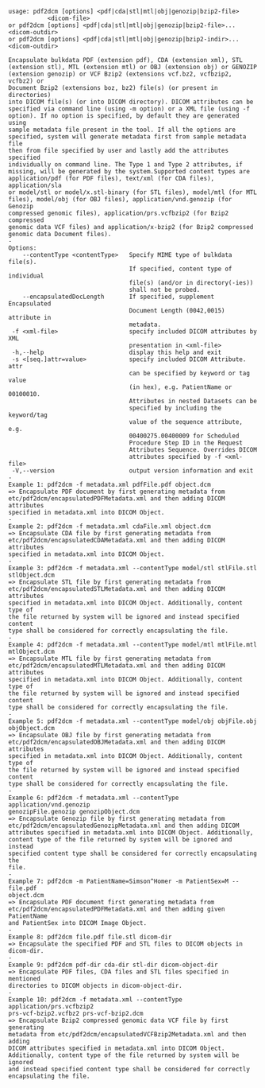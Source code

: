     usage: pdf2dcm [options] <pdf|cda|stl|mtl|obj|genozip|bzip2-file>
               <dicom-file>
    or pdf2dcm [options] <pdf|cda|stl|mtl|obj|genozip|bzip2-file>...
    <dicom-outdir>
    or pdf2dcm [options] <pdf|cda|stl|mtl|obj|genozip|bzip2-indir>...
    <dicom-outdir>

    Encapsulate bulkdata PDF (extension pdf), CDA (extension xml), STL
    (extension stl), MTL (extension mtl) or OBJ (extension obj) or GENOZIP
    (extension genozip) or VCF Bzip2 (extensions vcf.bz2, vcfbzip2, vcfbz2) or
    Document Bzip2 (extensions boz, bz2) file(s) (or present in directories)
    into DICOM file(s) (or into DICOM directory). DICOM attributes can be
    specified via command line (using -m option) or a XML file (using -f
    option). If no option is specified, by default they are generated using
    sample metadata file present in the tool. If all the options are
    specified, system will generate metadata first from sample metadata file
    then from file specified by user and lastly add the attributes specified
    individually on command line. The Type 1 and Type 2 attributes, if
    missing, will be generated by the system.Supported content types are
    application/pdf (for PDF files), text/xml (for CDA files), application/sla
    or model/stl or model/x.stl-binary (for STL files), model/mtl (for MTL
    files), model/obj (for OBJ files), application/vnd.genozip (for Genozip
    compressed genomic files), application/prs.vcfbzip2 (for Bzip2 compressed
    genomic data VCF files) and application/x-bzip2 (for Bzip2 compressed
    genomic data Document files).
    -
    Options:
        --contentType <contentType>   Specify MIME type of bulkdata file(s).
                                      If specified, content type of individual
                                      file(s) (and/or in directory(-ies))
                                      shall not be probed.
        --encapsulatedDocLength       If specified, supplement Encapsulated
                                      Document Length (0042,0015) attribute in
                                      metadata.
     -f <xml-file>                    specify included DICOM attributes by XML
                                      presentation in <xml-file>
     -h,--help                        display this help and exit
     -s <[seq.]attr=value>            specify included DICOM Attribute. attr
                                      can be specified by keyword or tag value
                                      (in hex), e.g. PatientName or 00100010.
                                      Attributes in nested Datasets can be
                                      specified by including the keyword/tag
                                      value of the sequence attribute, e.g.
                                      00400275.00400009 for Scheduled
                                      Procedure Step ID in the Request
                                      Attributes Sequence. Overrides DICOM
                                      attributes specified by -f <xml-file>
     -V,--version                     output version information and exit
    -
    Example 1: pdf2dcm -f metadata.xml pdfFile.pdf object.dcm
    => Encapsulate PDF document by first generating metadata from
    etc/pdf2dcm/encapsulatedPDFMetadata.xml and then adding DICOM attributes
    specified in metadata.xml into DICOM Object.
    -
    Example 2: pdf2dcm -f metadata.xml cdaFile.xml object.dcm
    => Encapsulate CDA file by first generating metadata from
    etc/pdf2dcm/encapsulatedCDAMetadata.xml and then adding DICOM attributes
    specified in metadata.xml into DICOM Object.
    -
    Example 3: pdf2dcm -f metadata.xml --contentType model/stl stlFile.stl
    stlObject.dcm
    => Encapsulate STL file by first generating metadata from
    etc/pdf2dcm/encapsulatedSTLMetadata.xml and then adding DICOM attributes
    specified in metadata.xml into DICOM Object. Additionally, content type of
    the file returned by system will be ignored and instead specified content
    type shall be considered for correctly encapsulating the file.
    -
    Example 4: pdf2dcm -f metadata.xml --contentType model/mtl mtlFile.mtl
    mtlObject.dcm
    => Encapsulate MTL file by first generating metadata from
    etc/pdf2dcm/encapsulatedMTLMetadata.xml and then adding DICOM attributes
    specified in metadata.xml into DICOM Object. Additionally, content type of
    the file returned by system will be ignored and instead specified content
    type shall be considered for correctly encapsulating the file.
    -
    Example 5: pdf2dcm -f metadata.xml --contentType model/obj objFile.obj
    objObject.dcm
    => Encapsulate OBJ file by first generating metadata from
    etc/pdf2dcm/encapsulatedOBJMetadata.xml and then adding DICOM attributes
    specified in metadata.xml into DICOM Object. Additionally, content type of
    the file returned by system will be ignored and instead specified content
    type shall be considered for correctly encapsulating the file.
    -
    Example 6: pdf2dcm -f metadata.xml --contentType application/vnd.genozip
    genozipFile.genozip genozipObject.dcm
    => Encapsulate Genozip file by first generating metadata from
    etc/pdf2dcm/encapsulatedGenozipMetadata.xml and then adding DICOM
    attributes specified in metadata.xml into DICOM Object. Additionally,
    content type of the file returned by system will be ignored and instead
    specified content type shall be considered for correctly encapsulating the
    file.
    -
    Example 7: pdf2dcm -m PatientName=Simson^Homer -m PatientSex=M -- file.pdf
    object.dcm
    => Encapsulate PDF document first generating metadata from
    etc/pdf2dcm/encapsulatedPDFMetadata.xml and then adding given PatientName
    and PatientSex into DICOM Image Object.
    -
    Example 8: pdf2dcm file.pdf file.stl dicom-dir
    => Encapsulate the specified PDF and STL files to DICOM objects in
    dicom-dir.
    -
    Example 9: pdf2dcm pdf-dir cda-dir stl-dir dicom-object-dir
    => Encapsulate PDF files, CDA files and STL files specified in mentioned
    directories to DICOM objects in dicom-object-dir.
    -
    Example 10: pdf2dcm -f metadata.xml --contentType application/prs.vcfbzip2
    prs-vcf-bzip2.vcfbz2 prs-vcf-bzip2.dcm
    => Encapsulate Bzip2 compressed genomic data VCF file by first generating
    metadata from etc/pdf2dcm/encapsulatedVCFBzip2Metadata.xml and then adding
    DICOM attributes specified in metadata.xml into DICOM Object.
    Additionally, content type of the file returned by system will be ignored
    and instead specified content type shall be considered for correctly
    encapsulating the file.